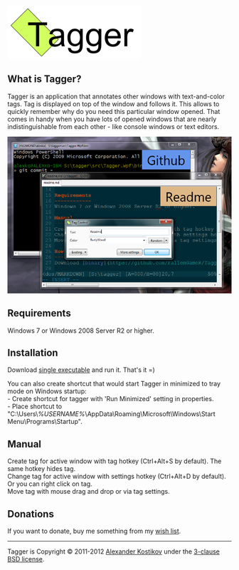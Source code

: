 ![Tagger logo](https://github.com/FallenGameR/Tagger/raw/master/info/Logo.png)

What is Tagger?
---------------
Tagger is an application that annotates other windows with text-and-color tags. Tag is displayed on top of the window and follows it. This allows to quickly remember why do you need this particular window opened. That comes in handy when you have lots of opened windows that are nearly indistinguishable from each other - like console windows or text editors.

![Tagger screenshot](https://github.com/FallenGameR/Tagger/raw/master/info/Screenshot.png)

Requirements
------------
Windows 7 or Windows 2008 Server R2 or higher.

Installation
--------------
Download [single executable](https://github.com/FallenGameR/Tagger/raw/master/bins/Tagger.exe) and run it. That's it =)

You can also create shortcut that would start Tagger in minimized to tray mode on Windows startup:  
\- Create shortcut for tagger with 'Run Minimized' setting in properties.  
\- Place shortcut to "C:\Users\\*%USERNAME%*\AppData\Roaming\Microsoft\Windows\Start Menu\Programs\Startup".

Manual
------
Create tag for active window with tag hotkey (Ctrl+Alt+S by default). The same hotkey hides tag.  
Change tag for active window with settings hotkey (Ctrl+Alt+D by default). Or you can right click on tag.  
Move tag with mouse drag and drop or via tag settings.

Donations
---------
If you want to donate, buy me something from my [wish list](http://www.amazon.com/gp/registry/wishlist/J8ORBQBR43HG).

--------------------------------

Tagger is Copyright &copy; 2011-2012 [Alexander Kostikov](http://fallengamer.livejournal.com/) under the [3-clause BSD license](https://github.com/AutoMapper/AutoMapper/blob/master/LICENSE.txt).

